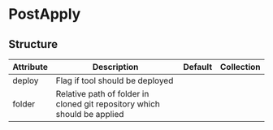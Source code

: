 # PostApply 
 

## Structure 
 

| Attribute | Description                                                               | Default | Collection  |
| --------- | ------------------------------------------------------------------------- | ------- | ----------  |
| deploy    | Flag if tool should be deployed                                           |         |             |
| folder    | Relative path of folder in cloned git repository which should be applied  |         |             |